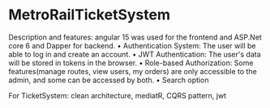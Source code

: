 # MetroRailTicketSystem

Description and features:
angular 15 was used for the frontend and  ASP.Net core 6 and Dapper for backend.
•	 Authentication System: The user will be able to log in and create an account.
•	 JWT Authentication: The user's data will be stored in tokens in the browser.
•	 Role-based Authorization: Some features(manage routes, view users, my orders) are only accessible to the admin, and some can be accessed by both.
•	Search option

For TicketSystem:
clean architecture, mediatR, CQRS pattern, jwt
